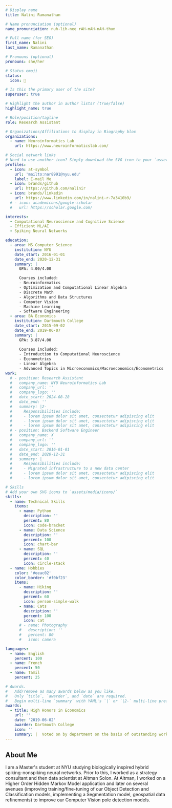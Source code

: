 ```yaml
---
# Display name
title: Nalini Ramanathan

# Name pronunciation (optional)
name_pronunciation: nuh-lih-nee rAH-mAH-nAH-thun

# Full name (for SEO)
first_name: Nalini
last_name: Ramanathan

# Pronouns (optional)
pronouns: she/her

# Status emoji
status:
  icon: 🧠

# Is this the primary user of the site?
superuser: true

# Highlight the author in author lists? (true/false)
highlight_name: true

# Role/position/tagline
role: Research Assistant

# Organizations/Affiliations to display in Biography blox
organizations:
  - name: Neuroinformatics Lab
    url: https://www.neuroinformaticslab.com/

# Social network links
# Need to use another icon? Simply download the SVG icon to your `assets/media/icons/` folder.
profiles:
  - icon: at-symbol
    url: 'mailto:nar8991@nyu.edu'
    label: E-mail Me
  - icon: brands/github
    url: https://github.com/nalinir
  - icon: brands/linkedin
    url: https://www.linkedin.com/in/nalini-r-7a3410b9/
  # - icon: academicons/google-scholar
  #   url: https://scholar.google.com/

interests:
  - Computational Neuroscience and Cognitive Science
  - Efficient ML/AI
  - Spiking Neural Networks

education:
  - area: MS Computer Science
    institution: NYU
    date_start: 2016-01-01
    date_end: 2020-12-31
    summary: |
      GPA: 4.00/4.00

      Courses included:
      - Neuroinformatics
      - Optimization and Computational Linear Algebra
      - Discrete Math
      - Algorithms and Data Structures
      - Computer Vision
      - Machine Learning
      - Software Engineering
  - area: BA Economics
    institution: Dartmouth College
    date_start: 2015-09-02
    date_end: 2019-06-07
    summary: |
      GPA: 3.87/4.00
      
      Courses included:
      - Introduction to Computational Neuroscience
      - Econometrics
      - Linear Algebra
      - Advanced Topics in Microeconomics/Macroeconomics/Econometrics
work:
  # - position: Research Assistant
  #   company_name: NYU Neuroinformatics Lab
  #   company_url: ''
  #   company_logo: ''
  #   date_start: 2024-08-28
  #   date_end: ''
  #   summary: |2-
  #     Responsibilities include:
  #     - lorem ipsum dolor sit amet, consectetur adipiscing elit
  #     - lorem ipsum dolor sit amet, consectetur adipiscing elit
  #     - lorem ipsum dolor sit amet, consectetur adipiscing elit
  # - position: Backend Software Engineer
  #   company_name: X
  #   company_url: ''
  #   company_logo: ''
  #   date_start: 2016-01-01
  #   date_end: 2020-12-31
  #   summary: |
  #     Responsibilities include:
  #     - Migrated infrastructure to a new data center
  #     - lorem ipsum dolor sit amet, consectetur adipiscing elit
  #     - lorem ipsum dolor sit amet, consectetur adipiscing elit

# Skills
# Add your own SVG icons to `assets/media/icons/`
skills:
  - name: Technical Skills
    items:
      - name: Python
        description: ''
        percent: 80
        icon: code-bracket
      - name: Data Science
        description: ''
        percent: 100
        icon: chart-bar
      - name: SQL
        description: ''
        percent: 40
        icon: circle-stack
  - name: Hobbies
    color: '#eeac02'
    color_border: '#f0bf23'
    items:
      - name: Hiking
        description: ''
        percent: 60
        icon: person-simple-walk
      - name: Cats
        description: ''
        percent: 100
        icon: cat
      # - name: Photography
      #   description: ''
      #   percent: 80
      #   icon: camera

languages:
  - name: English
    percent: 100
  - name: French
    percent: 50
  - name: Tamil
    percent: 25

# Awards.
#   Add/remove as many awards below as you like.
#   Only `title`, `awarder`, and `date` are required.
#   Begin multi-line `summary` with YAML's `|` or `|2-` multi-line prefix and indent 2 spaces below.
awards:
  - title: High Honors in Economics
    url: ''
    date: '2019-06-02'
    awarder: Dartmouth College
    icon: ''
    summary: |  Voted on by department on the basis of outstanding work
---
```


## About Me

I am a Master's student at NYU studying biologically inspired hybrid spiking-nonspiking neural networks. Prior to this, I worked as a strategy consultant and then data scientist at Altman Solon. At Altman, I worked on a Higher Order Hidden Markov Model application and later on several avenues (improving training/fine-tuning of our Object Detection and Classification models, implementing a Segmentation model, geospatial data refinements) to improve our Computer Vision pole detection models.
